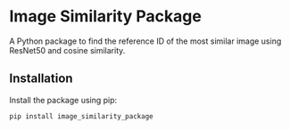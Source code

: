 # Image Similarity Package

A Python package to find the reference ID of the most similar image using ResNet50 and cosine similarity.

## Installation

Install the package using pip:

```bash
pip install image_similarity_package